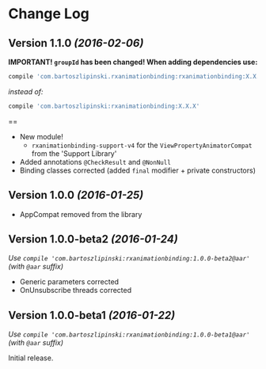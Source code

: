 Change Log
==========

Version 1.1.0 *(2016-02-06)*
----------------------------
**IMPORTANT! `groupId` has been changed! When adding dependencies use:**

```groovy
compile 'com.bartoszlipinski.rxanimationbinding:rxanimationbinding:X.X.X'
```

*instead of:*

```groovy
compile 'com.bartoszlipinski:rxanimationbinding:X.X.X'
```
==

 * New module!
    * `rxanimationbinding-support-v4` for the `ViewPropertyAnimatorCompat` from the 'Support Library'
 * Added annotations `@CheckResult` and `@NonNull`
 * Binding classes corrected (added `final` modifier + private constructors)
 
Version 1.0.0 *(2016-01-25)*
----------------------------

 * AppCompat removed from the library
 
Version 1.0.0-beta2 *(2016-01-24)*
----------------------------

*Use `compile 'com.bartoszlipinski:rxanimationbinding:1.0.0-beta2@aar'` (with `@aar` suffix)*

 * Generic parameters corrected
 * OnUnsubscribe threads corrected

Version 1.0.0-beta1 *(2016-01-22)*
----------------------------

*Use `compile 'com.bartoszlipinski:rxanimationbinding:1.0.0-beta1@aar'` (with `@aar` suffix)*

Initial release.
